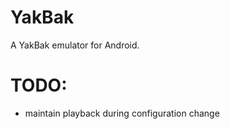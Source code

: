 YakBak
======

A YakBak emulator for Android.

# TODO:
- maintain playback during configuration change